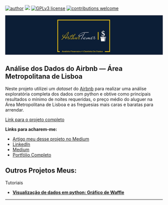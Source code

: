 [![author](https://img.shields.io/badge/author-ArthurTamer-red.svg)](https://www.linkedin.com/in/arthur-tamer/) [![](https://img.shields.io/badge/python-3.7+-blue.svg)](https://www.python.org/downloads/release/python-365/) [![GPLv3 license](https://img.shields.io/badge/License-GPLv3-blue.svg)](http://perso.crans.org/besson/LICENSE.html) [![contributions welcome](https://img.shields.io/badge/contributions-welcome-brightgreen.svg?style=flat)](https://github.com/Arthur-Tamer/Analise_Airbnb_AreaMetropolitanaDeLisboa/issues)
<p align="center">
  <img src="Logo.jfif" >
</p>

## Análise dos Dados do Airbnb — Área Metropolitana de Lisboa

Neste projeto utilizei um *dataset* do [Airbnb](http://insideairbnb.com/get-the-data.html) para realizar uma análise exploratória completa dos dados com python e obtive como principais resultados o mínimo de noites requeridas, o preço médio do aluguer na Área Metropolitana de Lisboa e as freguesias mais caras e baratas para arrendar.

[Link para o projeto completo](https://bit.ly/Analise_Airbnb_AreaMetropolitanaDeLisboa_Github)

**Links para acharem-me:**
* [Artigo meu desse projeto no Medium](https://bit.ly/Analise_Airbnb_AreaMetropolitanaDeLisboa_Medium)
* [LinkedIn](https://bit.ly/Arthur-Tamer-LinkedIn)
* [Medium](https://bit.ly/Arthur-Tamer-Medium)
* [Portfólio Completo](https://bit.ly/Arthur-Tamer-Portfolio)




## Outros Projetos Meus:

Tutoriais
* **[Visualização de dados em python: Gráfico de Waffle](https://bit.ly/Grafico_de_Waffle)**
-----------------------------------------------------
